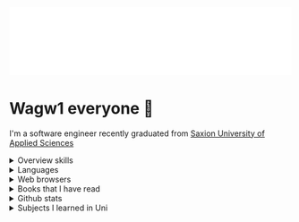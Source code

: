<img src="terminal.svg" alt="Typing SVG" /></a>

# Wagw1 everyone :wave:
I'm a software engineer recently graduated from [Saxion University of Applied Sciences](https://www.saxion.edu/)

<details>
    <summary>
        Overview skills
    </summary>
    <br>
    <a href="https://skillicons.dev">
        <img src="https://skillicons.dev/icons?i=java,javascript,php,cpp,linux,angular,git,github,md,mysql,nodejs,symfony,postman,raspberrypi,spring,svelte,visualstudio,androidstudio,eclipse,figma,idea,html,git,docker,flutter" />
    </a>
</details>

<details>
    <summary>
        Languages
    </summary>
    <br>
    <table border="1">
        <tr>
          <th>Language</th>
          <th>Proficiency</th>
        </tr>
        <tr>
          <td>Dutch</td>
          <td>B2+ (<a href="https://www.staatsexamensnt2.nl/over-het-staatsexamen-nt2/wat-is-het-staatsexamen-nt2" target="_blank">State exam</a>)</td>
        </tr>
        <tr>
          <td>English</td>
          <td>B1 (<a href="https://www.trinitycollege.com/qualifications/english-language/ISE" target="_blank">ISE Certificate in London</a>)</td>
        </tr>
        <tr>
          <td>Arabic</td>
          <td>Native language</td>
        </tr>
      </table>      
</details>
<details>
    <summary>
        Web browsers
    </summary>
    <br>
    <table border="1">
        <tr>
          <th>Purpose</th>
          <th>Browser</th>
          <th>Logo</th>
        </tr>
        <tr>
          <td>Main browser for privacy</td>
          <td>Waterfox</td>
          <td><img src="https://www.waterfox.net/_astro/waterfox.aA4DFn78.svg" alt="Waterfox Logo" width="50"></td>
        </tr>
        <tr>
          <td>For development</td>
          <td>Google Chrome</td>
          <td><img src="https://www.google.com/chrome/static/images/chrome-logo-m100.svg" alt="Google Chrome Logo" width="50"></td>
        </tr>
        <tr>
          <td>For frontend development</td>
          <td>Mozilla Firefox</td>
          <td><img src="https://www.mozilla.org/media/protocol/img/logos/firefox/browser/logo.eb1324e44442.svg" alt="Mozilla Firefox Logo" width="50"></td>
        </tr>
      </table>
      
</details>
<details>
    <summary>
        Books that I have read
    </summary>
    <br>
    <table border="1">
        <thead>
          <tr>
            <th>Book Title</th>
            <th>About</th>
          </tr>
        </thead>
        <tbody>
          <tr>
            <td>Developer Testing</td>
            <td>Focuses on methods and tools for testing software during development to ensure high-quality output.</td>
          </tr>
          <tr>
            <td>App Inventor</td>
            <td>A beginner-friendly guide to building mobile applications without writing complex code, using the App Inventor platform.</td>
          </tr>
          <tr>
            <td>Practical Software Measurement</td>
            <td>Provides insights into measuring and managing software projects, focusing on quantitative methods to track progress and quality.</td>
          </tr>
          <tr>
            <td>Big Java Late Objects</td>
            <td>A textbook for learning Java programming, covering advanced topics with a focus on objects and classes in Java.</td>
          </tr>
          <tr>
            <td>C++</td>
            <td>Covers the fundamentals and advanced features of C++, a powerful programming language used in system and application development.</td>
          </tr>
          <tr>
            <td>Comptia A+</td>
            <td>A comprehensive guide for the CompTIA A+ certification, covering hardware, software, networking, and troubleshooting.</td>
          </tr>
          <tr>
            <td>Comptia Network+</td>
            <td>Teaches networking fundamentals in preparation for the CompTIA Network+ certification exam, including network configurations and troubleshooting.</td>
          </tr>
          <tr>
            <td>Webdesign and HTML in de praktijk</td>
            <td>A practical guide to web design and HTML, focusing on real-world applications and industry standards.</td>
          </tr>
          <tr>
            <td>PHP 5 en MySQL</td>
            <td>A guide to building dynamic web applications using PHP 5 and MySQL databases, covering key concepts and practical examples.</td>
          </tr>
          <tr>
            <td>Handcrafted CSS</td>
            <td>A book focused on writing custom, maintainable CSS. It emphasizes practical approaches for building a CSS structure that is easy to maintain, scalable, and tailored to specific project needs.</td>
          </tr>
          <tr>
            <td>Javascript & Jquery</td>
            <td>A practical guide for mastering JavaScript and jQuery, essential for creating dynamic and interactive web pages.</td>
          </tr>
          <tr>
            <td>HTML & CSS</td>
            <td>Introduces the basics of HTML and CSS for building structured and styled websites, including layout and design principles.</td>
          </tr>
          <tr>
            <td>More Eric Meyer on CSS</td>
            <td>Focuses on advanced CSS techniques, offering valuable tips and strategies for designing and styling websites effectively.</td>
          </tr>
          <tr>
            <td>Strategies for Creative Problem Solving</td>
            <td>Offers methods for approaching and solving complex problems creatively, with real-world examples and techniques.</td>
          </tr>
          <tr>
            <td>Apps Maken met Android Studio</td>
            <td>A practical guide to building Android apps using Android Studio, from basic concepts to advanced features and tools.</td>
          </tr>
          <tr>
            <td>The Definitive ANTLR 4 Reference</td>
            <td>A comprehensive reference for ANTLR 4, a tool for building language parsers and compilers, covering its syntax and capabilities.</td>
          </tr>
          <tr>
            <td>Grip op AVG</td>
            <td>A guide to understanding and complying with the General Data Protection Regulation (GDPR), focusing on practical implementation.</td>
          </tr>
          <tr>
            <td>Official ISC Guide to the CISSP CBK</td>
            <td>Offers a comprehensive overview of the Common Body of Knowledge (CBK) required for the CISSP certification in cybersecurity.</td>
          </tr>
          <tr>
            <td>Praktisch Informaticarecht</td>
            <td>Explores the intersection of law and information technology, focusing on the legal aspects of software, data, and digital systems.</td>
          </tr>
        </tbody>
      </table>
      
</details>
<details>
    <summary>Github stats</summary>
    <br>
    <img align="center" src="https://github-readme-stats-anuraghazra1.vercel.app/api?username=George-Gabro&show_icons=true&line_height=27&include_all_commits=true&theme=radical" alt="My github stats" />
</details>
<details>
    <summary>
        Subjects I learned in Uni
    </summary>
    <table border="1">
        <thead>
            <tr>
                <th>Subject</th>
                <th>Description</th>
            </tr>
        </thead>
        <tbody>
            <tr>
                <td>Project Hello World 1</td>
                <td>An introductory project focused on applying basic IT and programming skills to real-world scenarios.</td>
            </tr>
            <tr>
                <td>IT Infrastructure & Management</td>
                <td>Covering the fundamentals of IT infrastructure, networking, and the management of hardware and software resources.</td>
            </tr>
            <tr>
                <td>Introduction to Programming</td>
                <td>Learning the basics of programming using common languages like Python or JavaScript, including syntax and logic building.</td>
            </tr>
            <tr>
                <td>Organization & IT</td>
                <td>Exploring how organizations use IT infrastructure to improve business processes, management, and operations.</td>
            </tr>
            <tr>
                <td>Infrastructure Essentials</td>
                <td>A comprehensive overview of IT infrastructure components, including servers, databases, and networks.</td>
            </tr>
            <tr>
                <td>Object-Oriented Programming</td>
                <td>Focused on object-oriented design and programming techniques, using languages such as Java and C++.</td>
            </tr>
            <tr>
                <td>Project Hello World 2</td>
                <td>A continuation of Project Hello World, applying intermediate programming concepts to more complex problems.</td>
            </tr>
            <tr>
                <td>Algorithms & Data Structures</td>
                <td>Study of algorithmic techniques and data structures, including sorting, searching, trees, and graphs.</td>
            </tr>
            <tr>
                <td>Android Programming</td>
                <td>Introduction to mobile app development, focusing on Android and Java for creating mobile applications.</td>
            </tr>
            <tr>
                <td>Project Selection</td>
                <td>A project where students choose a topic or problem and plan the approach for their individual projects.</td>
            </tr>
            <tr>
                <td>Software Design</td>
                <td>Design patterns and principles in software development, with an emphasis on maintainability and scalability.</td>
            </tr>
            <tr>
                <td>Databases</td>
                <td>Introduction to database systems, including relational databases, SQL queries, and database design principles.</td>
            </tr>
            <tr>
                <td>Project Team Building Challenge</td>
                <td>Working in teams to tackle a project and building effective collaboration and communication skills.</td>
            </tr>
            <tr>
                <td>Requirements & Testing</td>
                <td>Study of requirements gathering and software testing methodologies, ensuring the quality of software applications.</td>
            </tr>
            <tr>
                <td>Web Applications</td>
                <td>Design and development of web-based applications, including client-side and server-side technologies.</td>
            </tr>
            <tr>
                <td>Concurrency</td>
                <td>Exploration of multi-threading and concurrent programming techniques for performance optimization in applications.</td>
            </tr>
            <tr>
                <td>Project Persistent</td>
                <td>A project focused on the persistent storage of data and using databases or other storage solutions effectively.</td>
            </tr>
            <tr>
                <td>Web Technology</td>
                <td>Web development technologies, including HTML, CSS, JavaScript, and frameworks for creating dynamic web applications.</td>
            </tr>
            <tr>
                <td>C++</td>
                <td>Introduction to C++ programming, focusing on syntax, object-oriented programming, and performance optimization.</td>
            </tr>
            <tr>
                <td>Complexity & Algorithms</td>
                <td>Advanced study of algorithms and their complexity, with a focus on efficiency and optimization techniques.</td>
            </tr>
            <tr>
                <td>Complexity & Algorithms - Theory</td>
                <td>Theoretical approach to algorithms, including the study of computational complexity and its real-world applications.</td>
            </tr>
            <tr>
                <td>Complexity & Algorithms - Practice</td>
                <td>Practical implementation of complex algorithms and data structures to solve real-world problems.</td>
            </tr>
            <tr>
                <td>Internet Technology</td>
                <td>Exploration of internet technologies, including protocols, security, and web-based services.</td>
            </tr>
            <tr>
                <td>Project Client on Board</td>
                <td>A project focused on integrating real-time communication in apps, improving user experience for multi-user environments.</td>
            </tr>
            <tr>
                <td>IT & Law</td>
                <td>Study of legal issues in IT, including intellectual property, contracts, and data privacy laws.</td>
            </tr>
            <tr>
                <td>Compilers & Operating Systems</td>
                <td>Introduction to compilers, operating systems concepts, and their interaction with low-level hardware and software.</td>
            </tr>
            <tr>
                <td>Development Tools</td>
                <td>Tools and environments for developing software, including version control, debugging, and build systems.</td>
            </tr>
            <tr>
                <td>Project Networking</td>
                <td>Focused on network design and administration, including routing, switches, and protocols.</td>
            </tr>
            <tr>
                <td>International Work</td>
                <td>Study of international work environments, including remote work and cross-cultural team management.</td>
            </tr>
            <tr>
                <td>Project HBO-IT Corp.</td>
                <td>A large-scale project involving IT corporation collaboration, focusing on delivering business solutions with IT expertise.</td>
            </tr>
            <tr>
                <td>Internship HBO-IT</td>
                <td>Practical experience within an organization, applying learned skills in real-world scenarios in IT.</td>
            </tr>
            <tr>
                <td>Graduation HBO-IT</td>
                <td>The final project showcasing all accumulated skills, often involving a significant research component and implementation.</td>
            </tr>
            <tr>
                <td>Backend Development</td>
                <td>Design and development of server-side applications and services, including databases, APIs, and web services.</td>
            </tr>
            <tr>
                <td>Design Essentials</td>
                <td>Focused on the key principles of design, user experience, and interface design, applied across digital products.</td>
            </tr>
            <tr>
                <td>Hybrid Development</td>
                <td>A specialized course in hybrid mobile app development, blending native and web technologies for multi-platform solutions.</td>
            </tr>
            <tr>
                <td>Project Advanced App Development</td>
                <td>A project focused on the development of advanced mobile or web applications, emphasizing complex problem solving and development skills.</td>
            </tr>
            <tr>
                <td>Access Control and Detection Measures</td>
                <td>Study of security measures for controlling access to systems and detecting unauthorized activities to protect sensitive information.</td>
            </tr>
            <tr>
                <td>Computer Forensics</td>
                <td>Introduction to computer forensics, including the investigation of cybercrime, data recovery, and legal processes involved in digital investigations.</td>
            </tr>
            <tr>
                <td>Cyber Security Consulting: Giving Strategic Advice in a Real Life Situation</td>
                <td>Focused on providing strategic advice for cybersecurity challenges in real-world situations, preparing students for a consulting career in the field.</td>
            </tr>
            <tr>
                <td>Introduction to Cryptography</td>
                <td>Introduction to cryptographic techniques, including encryption, decryption, and secure communication protocols used to protect information.</td>
            </tr>
            <tr>
                <td>Project: Risk Analysis</td>
                <td>A project-based course involving the identification and analysis of risks in IT systems and the development of mitigation strategies.</td>
            </tr>
            <tr>
                <td>Trends in Cyber Threats and Cyber Defenses</td>
                <td>Study of current and emerging trends in cyber threats, as well as strategies and technologies used in defending against these threats.</td>
            </tr>
        </tbody>
    </table>
     
</details>
